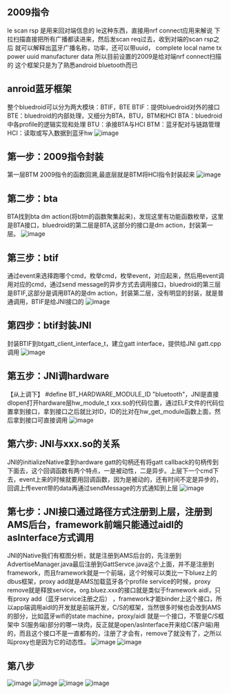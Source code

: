 ## 2009指令
le scan rsp 是用来回对端信息的
le这种东西，直接用nrf connect应用来解说
下拉扫描直接把所有广播都读进来，然后发scan req过去，收到对端的scan rsp之后
就可以解释出蓝牙广播名称，功率，还可以带uuid，
complete local name
tx power
uuid 
manufacturer data
所以目前设置的2009是给对端nrf connect扫描的
这个框架只是为了熟悉android bluetooth而已
## anroid蓝牙框架
整个bluedroid可以分为两大模块：BTIF，BTE
BTIF：提供bluedroid对外的接口
BTE：bluedroid的内部处理，又细分为BTA，BTU，BTM和HCI
BTA：bluedroid中各profile的逻辑实现和处理
BTU：承接BTA与HCI
BTM：蓝牙配对与链路管理
HCI：读取或写入数据到蓝牙hw
![image](./char.png)

## 第一步：2009指令封装
第一层BTM 2009指令的函数回溯,最底层就是BTM将HCI指令封装起来
![image](./1.png)

## 第二步：bta
BTA找到bta dm action(将btm的函数聚集起来)，发现这里有功能函数枚举，这里是BTA接口，bluedroid的第二层是BTA,这部分的接口是dm action，封装第一层。
![image](./2.png)

## 第三步：btif
通过event来选择跑哪个cmd，枚举cmd，枚举event，对应起来，然后用event调用对应的cmd，通过send message的异步方式去调用接口，bluedroid的第三层是BTIF,这部分是调用BTA的是dm action，封装第二层，没有明显的封装，就是普通调用，BTIF是给JNI接口的
![image](./3.png)

## 第四步：btif封装JNI
封装BTIF到btgatt_client_interface_t，建立gatt interface，提供给JNI gatt.cpp调用
![image](./4.png)

## 第五步：JNI调hardware
【从上调下】 #define BT_HARDWARE_MODULE_ID "bluetooth"，JNI是直接dlopen打开hardware层hw_module_t xxx.so的代码位置，通过ELF文件的代码位置拿到接口，拿到接口之后就比对ID，ID的比对在hw_get_module函数上面，然后拿到接口可直接调用
![image](./5.png)

## 第六步: JNI与xxx.so的关系
JNI的initializeNative拿到hardware gatt的句柄还有将gatt callback的句柄传到下面去，这个回调函数有两个特点，一是被动性，二是异步。上层下一个cmd下去，event上来的时候就要用回调函数，因为是被动的，还有时间不定是异步的，回调上传event带的data再通过sendMessage的方式通知到上层
![image](./6.png)

## 第七步：JNI接口通过路径方式注册到上层，注册到AMS后台，framework前端只能通过aidl的asInterface方式调用
JNI的Native我们有框图分析，就是注册到AMS后台的，先注册到AdvertiseManager.java最后注册到GattServce.java这个上面，并不是注册到framework，而且framework就是一个前端，这个时候可以类比一下bluez上的dbus框架，proxy add就是AMS加载蓝牙各个profile service的时候，proxy remove就是释放service，org.bluez.xxx的接口就是类似于framework aidl，只有proxy add（蓝牙service注册之后） ，framework才能binder上这个接口，所以app端调用aidl的开发就是前端开发，C/S的框架，当然很多时候也会改到AMS的部分，比如蓝牙wifi的state machine，proxy/aidl 就是一个接口，不管是C/S框架中 S(服务端)部分的哪一块肉，反正就是open/asInterface开来给C(客户端)用的，而且这个接口不是一直都有的，注册了才会有，remove了就没有了，之所以叫proxy也是因为它的动态性。
![image](./7.png)
![image](./8.png)

## 第八步
![image](./12.png)
![image](./11.png)
![image](./9.png)
![image](./10.png)




